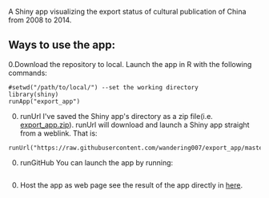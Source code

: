 A Shiny app visualizing the export status of cultural publication of China from 2008 to 2014.

Ways to use the app:
--------------------

0.Download the repository to local. Launch the app in R with the following commands:

```#install.packages("shiny")
#setwd("/path/to/local/") --set the working directory
library(shiny)
runApp("export_app")
```

0. runUrl
I've saved the Shiny app's directory as a zip file(i.e. [export_app.zip](https://raw.githubusercontent.com/wandering007/export_app/master/export_app.zip)).
runUrl will download and launch a Shiny app straight from a weblink. That is:

```library(shiny)
runUrl("https://raw.githubusercontent.com/wandering007/export_app/master/export_app.zip")
```

0. runGitHub
You can launch the app by running:

```runGitHub("https://github.com/wandering007/export_app")
```

0. Host the app as web page
see the result of the app directly in [here](https://wandering007.shinyapps.io/export_app/).